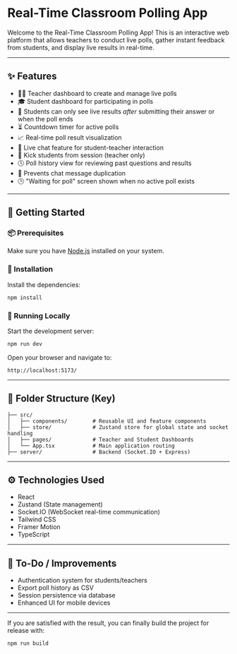 
# Real-Time Classroom Polling App

Welcome to the Real-Time Classroom Polling App! This is an interactive web platform that allows teachers to conduct live polls, gather instant feedback from students, and display live results in real-time.

---

## ✨ Features

- 👩‍🏫 Teacher dashboard to create and manage live polls
- 🎓 Student dashboard for participating in polls
- 🧠 Students can only see live results *after* submitting their answer or when the poll ends
- ⏳ Countdown timer for active polls
- 📈 Real-time poll result visualization
- 💬 Live chat feature for student-teacher interaction
- 👢 Kick students from session (teacher only)
- 🕓 Poll history view for reviewing past questions and results
- 🚫 Prevents chat message duplication
- 🕒 "Waiting for poll" screen shown when no active poll exists

---

## 🚀 Getting Started

### 📦 Prerequisites

Make sure you have [Node.js](https://nodejs.org/en/) installed on your system.

### 🔧 Installation

Install the dependencies:

```bash
npm install
```

### 🧪 Running Locally

Start the development server:

```bash
npm run dev
```

Open your browser and navigate to:

```
http://localhost:5173/
```

---

## 📂 Folder Structure (Key)

```
├── src/
│   ├── components/        # Reusable UI and feature components
│   ├── store/             # Zustand store for global state and socket handling
│   ├── pages/             # Teacher and Student Dashboards
│   └── App.tsx            # Main application routing
├── server/                # Backend (Socket.IO + Express)
```

---

## ⚙️ Technologies Used

- React
- Zustand (State management)
- Socket.IO (WebSocket real-time communication)
- Tailwind CSS
- Framer Motion
- TypeScript

---

## 📌 To-Do / Improvements

- Authentication system for students/teachers
- Export poll history as CSV
- Session persistence via database
- Enhanced UI for mobile devices

---

If you are satisfied with the result, you can finally build the project for release with:

```
npm run build
```
